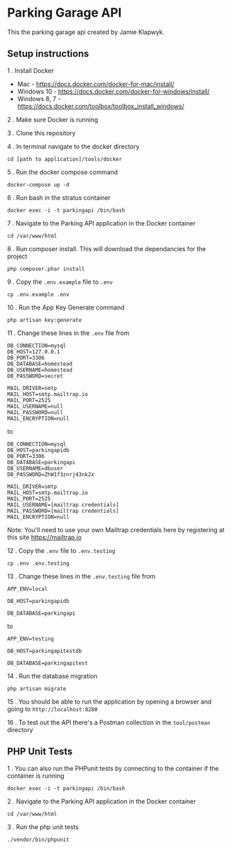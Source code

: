 # Parking Garage API

This the parking garage api created by Jamie Klapwyk.

## Setup instructions

1 . Install Docker

- Mac - https://docs.docker.com/docker-for-mac/install/
- Windows 10 - https://docs.docker.com/docker-for-windows/install/
- Windows 8, 7 - https://docs.docker.com/toolbox/toolbox_install_windows/

2 . Make sure Docker is running

3 . Clone this repository

4 . In terminal navigate to the docker directory
```
cd [path to application]/tools/docker
```

5 . Run the docker compose command
```
docker-compose up -d
```

6 . Run bash in the stratus container
```
docker exec -i -t parkingapi /bin/bash
```

7 . Navigate to the Parking API application in the Docker container
```
cd /var/www/html
```

8 . Run composer install. This will download the dependancies for the project
```
php composer.phar install
```

9 . Copy the `.env.example` file to `.env`
```
cp .env.example .env
```

10 . Run the App Key Generate command
```
php artisan key:generate
```

11 . Change these lines in the `.env` file from

```
DB_CONNECTION=mysql
DB_HOST=127.0.0.1
DB_PORT=3306
DB_DATABASE=homestead
DB_USERNAME=homestead
DB_PASSWORD=secret

MAIL_DRIVER=smtp
MAIL_HOST=smtp.mailtrap.io
MAIL_PORT=2525
MAIL_USERNAME=null
MAIL_PASSWORD=null
MAIL_ENCRYPTION=null
```

to

```
DB_CONNECTION=mysql
DB_HOST=parkingapidb
DB_PORT=3306
DB_DATABASE=parkingapi
DB_USERNAME=dbuser
DB_PASSWORD=ZhW1f3znrj43nk2x

MAIL_DRIVER=smtp
MAIL_HOST=smtp.mailtrap.io
MAIL_PORT=2525
MAIL_USERNAME=[mailtrap credentials]
MAIL_PASSWORD=[mailtrap credentials]
MAIL_ENCRYPTION=null
```

Note: You'll need to use your own Mailtrap credentials here by registering at this site https://mailtrap.io

12 . Copy the `.env` file to `.env.testing`
```
cp .env .env.testing
```


13 . Change these lines in the `.env.testing` file from

```
APP_ENV=local

DB_HOST=parkingapidb

DB_DATABASE=parkingapi
```

to

```
APP_ENV=testing

DB_HOST=parkingapitestdb

DB_DATABASE=parkingapitest
```

14 . Run the database migration
```
php artisan migrate
```

15 . You should be able to run the application by opening a browser and going to `http://localhost:8280`

16 . To test out the API there's a Postman collection in the  `tool/postman` directory

## PHP Unit Tests

1 . You can also run the PHPunit tests by connecting to the container if the container is running
```
docker exec -i -t parkingapi /bin/bash
```

2 . Navigate to the Parking API application in the Docker container
```
cd /var/www/html
```

3 . Run the php unit tests
```
./vendor/bin/phpunit
```
